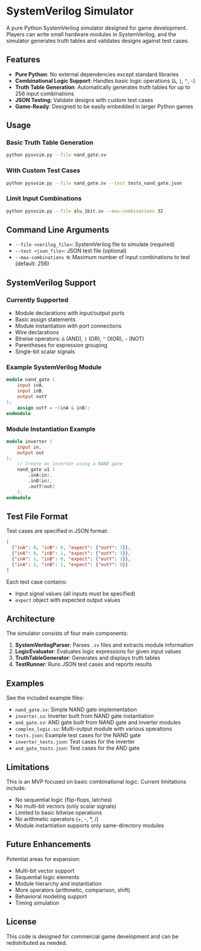 # SystemVerilog Simulator

A pure Python SystemVerilog simulator designed for game development. Players can write small hardware modules in SystemVerilog, and the simulator generates truth tables and validates designs against test cases.

## Features

- **Pure Python**: No external dependencies except standard libraries
- **Combinational Logic Support**: Handles basic logic operations (`&`, `|`, `^`, `~`)
- **Truth Table Generation**: Automatically generates truth tables for up to 256 input combinations
- **JSON Testing**: Validate designs with custom test cases
- **Game-Ready**: Designed to be easily embedded in larger Python games

## Usage

### Basic Truth Table Generation

```bash
python pysvsim.py --file nand_gate.sv
```

### With Custom Test Cases

```bash
python pysvsim.py --file nand_gate.sv --test tests_nand_gate.json
```

### Limit Input Combinations

```bash
python pysvsim.py --file alu_1bit.sv --max-combinations 32
```

## Command Line Arguments

- `--file <verilog_file>`: SystemVerilog file to simulate (required)
- `--test <json_file>`: JSON test file (optional)
- `--max-combinations N`: Maximum number of input combinations to test (default: 256)

## SystemVerilog Support

### Currently Supported

- Module declarations with input/output ports
- Basic assign statements
- Module instantiation with port connections
- Wire declarations
- Bitwise operators: `&` (AND), `|` (OR), `^` (XOR), `~` (NOT)
- Parentheses for expression grouping
- Single-bit scalar signals

### Example SystemVerilog Module

```verilog
module nand_gate (
    input inA,
    input inB,
    output outY
);
    assign outY = ~(inA & inB);
endmodule
```

### Module Instantiation Example

```verilog
module inverter (
    input in,
    output out
);
    // Create an inverter using a NAND gate
    nand_gate u1 (
        .inA(in),
        .inB(in),
        .outY(out)
    );
endmodule
```

## Test File Format

Test cases are specified in JSON format:

```json
[
  {"inA": 0, "inB": 0, "expect": {"outY": 1}},
  {"inA": 0, "inB": 1, "expect": {"outY": 1}},
  {"inA": 1, "inB": 0, "expect": {"outY": 1}},
  {"inA": 1, "inB": 1, "expect": {"outY": 0}}
]
```

Each test case contains:
- Input signal values (all inputs must be specified)
- `expect` object with expected output values

## Architecture

The simulator consists of four main components:

1. **SystemVerilogParser**: Parses `.sv` files and extracts module information
2. **LogicEvaluator**: Evaluates logic expressions for given input values
3. **TruthTableGenerator**: Generates and displays truth tables
4. **TestRunner**: Runs JSON test cases and reports results

## Examples

See the included example files:
- `nand_gate.sv`: Simple NAND gate implementation
- `inverter.sv`: Inverter built from NAND gate instantiation
- `and_gate.sv`: AND gate built from NAND gate and inverter modules
- `complex_logic.sv`: Multi-output module with various operations
- `tests.json`: Example test cases for the NAND gate
- `inverter_tests.json`: Test cases for the inverter
- `and_gate_tests.json`: Test cases for the AND gate

## Limitations

This is an MVP focused on basic combinational logic. Current limitations include:

- No sequential logic (flip-flops, latches)
- No multi-bit vectors (only scalar signals)
- Limited to basic bitwise operations
- No arithmetic operators (+, -, *, /)
- Module instantiation supports only same-directory modules

## Future Enhancements

Potential areas for expansion:
- Multi-bit vector support
- Sequential logic elements
- Module hierarchy and instantiation
- More operators (arithmetic, comparison, shift)
- Behavioral modeling support
- Timing simulation

## License

This code is designed for commercial game development and can be redistributed as needed.